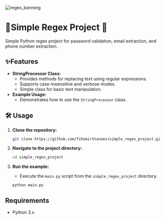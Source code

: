 ![regex_bannerg](https://github.com/user-attachments/assets/3a042dca-ddc6-4797-baff-8fb5914715e1)


# 🧩Simple Regex Project 🐍

Simple Python regex project for password validation, email extraction, and phone number extraction.

## ✨Features

* **StringProcessor Class:**
    * Provides methods for replacing text using regular expressions.
    * Supports case-insensitive and verbose modes.
    * Simple class for basic text manipulation.
* **Example Usage:**
    * Demonstrates how to use the `StringProcessor` class.

## 🛠️ Usage

1.  **Clone the repository:**

    ```bash
    git clone https://github.com/TihomirStanoev/simple_regex_project.git
    ```

2.  **Navigate to the project directory:**

    ```bash
    cd simple_regex_project
    ```

3.  **Run the example:**
   
    * Execute the `main.py` script from the `simple_regex_project` directory.

    ```bash
    python main.py
    ```

## Requirements

* Python 3.x
